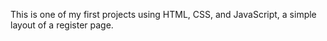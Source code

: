 This is one of my first projects using HTML, CSS, and JavaScript, a simple layout of a register page.
